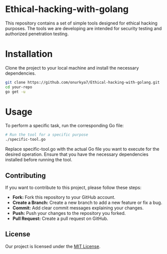 # Ethical-hacking-with-golang

This repository contains a set of simple tools designed for ethical hacking purposes. The tools we are developing are intended for security testing and authorized penetration testing.

# Installation

Clone the project to your local machine and install the necessary dependencies.

```bash
git clone https://github.com/onurkya7/Ethical-hacking-with-golang.git
cd your-repo
go get -u
```

# Usage 

To perform a specific task, run the corresponding Go file:

```bash
# Run the tool for a specific purpose
./specific-tool.go
```

Replace specific-tool.go with the actual Go file you want to execute for the desired operation. Ensure that you have the necessary dependencies installed before running the tool.

## Contributing

If you want to contribute to this project, please follow these steps:

- **Fork:** Fork this repository to your GitHub account.
- **Create a Branch:** Create a new branch to add a new feature or fix a bug.
- **Commit:** Add clear commit messages explaining your changes.
- **Push:** Push your changes to the repository you forked.
- **Pull Request:** Create a pull request on GitHub.

## License

Our project is licensed under the [MIT License](LICENSE).

